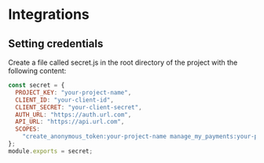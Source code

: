 # Integrations

## Setting credentials

Create a file called secret.js in the root directory of the project with the following content:

```javascript
const secret = {
  PROJECT_KEY: "your-project-name",
  CLIENT_ID: "your-client-id",
  CLIENT_SECRET: "your-client-secret",
  AUTH_URL: "https://auth.url.com",
  API_URL: "https://api.url.com",
  SCOPES:
    "create_anonymous_token:your-project-name manage_my_payments:your-project-name view_products:your-project-name manage_my_orders:your-project-name manage_my_shopping_lists:your-project-name manage_my_profile:your-project-name"
};
module.exports = secret;

```

